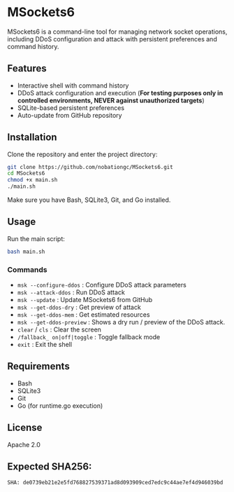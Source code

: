 # MSockets6

MSockets6 is a command-line tool for managing network socket operations, including DDoS configuration and attack with persistent preferences and command history.

## Features

- Interactive shell with command history
- DDoS attack configuration and execution (**For testing purposes only in controlled environments, NEVER against unauthorized targets**)
- SQLite-based persistent preferences
- Auto-update from GitHub repository

## Installation

Clone the repository and enter the project directory:

```bash
git clone https://github.com/nobationgc/MSockets6.git
cd MSockets6
chmod +x main.sh
./main.sh
```

Make sure you have Bash, SQLite3, Git, and Go installed.

## Usage

Run the main script:

```bash
bash main.sh
```

### Commands

- `msk --configure-ddos` : Configure DDoS attack parameters
- `msk --attack-ddos` : Run DDoS attack 
- `msk --update` : Update MSockets6 from GitHub
- `msk --get-ddos-dry` : Get preview of attack
- `msk --get-ddos-mem` : Get estimated resources 
- `msk --get-ddos-preview` : Shows a dry run / preview of the DDoS attack.
- `clear` / `cls` : Clear the screen
- `/fallback_ on|off|toggle` : Toggle fallback mode
- `exit` : Exit the shell

## Requirements

- Bash
- SQLite3
- Git
- Go (for runtime.go execution)

## License

Apache 2.0

## Expected SHA256:

```txt
SHA: de0739eb21e2e5fd768827539371ad8d093909ced7edc9c44ae7ef4d946039bd | main.sh
```